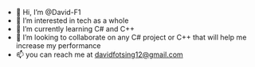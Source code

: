- 👋 Hi, I’m @David-F1
- 👀 I’m interested in tech as a whole 
- 🌱 I’m currently learning C# and C++
- 💞️ I’m looking to collaborate on any C# project or C++  that will help me increase my performance
- 📫 you can reach me at davidfotsing12@gmail.com

<!---
David-F1/David-F1 is a ✨ special ✨ repository because its `README.md` (this file) appears on your GitHub profile.
You can click the Preview link to take a look at your changes.
--->
